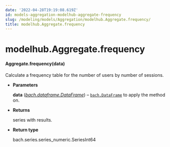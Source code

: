 ```yaml
---
date: '2022-04-28T19:19:08.619Z'
id: models-aggregation-modelhub-aggregate-frequency
slug: /modeling/models/Aggregation/modelhub.Aggregate.frequency/
title: modelhub.Aggregate.frequency
---
```


# modelhub.Aggregate.frequency


#### Aggregate.frequency(data)
Calculate a frequency table for the number of users by number of sessions.


* **Parameters**

    **data** ([*bach.dataframe.DataFrame*](/docs/modeling/bach/api-reference/DataFrame/bach.DataFrame/#bach.DataFrame)) – [`bach.DataFrame`](/docs/modeling/bach/api-reference/DataFrame/bach.DataFrame/#bach.DataFrame) to apply the method on.



* **Returns**

    series with results.



* **Return type**

    bach.series.series_numeric.SeriesInt64


<!-- !! processed by numpydoc !! -->
